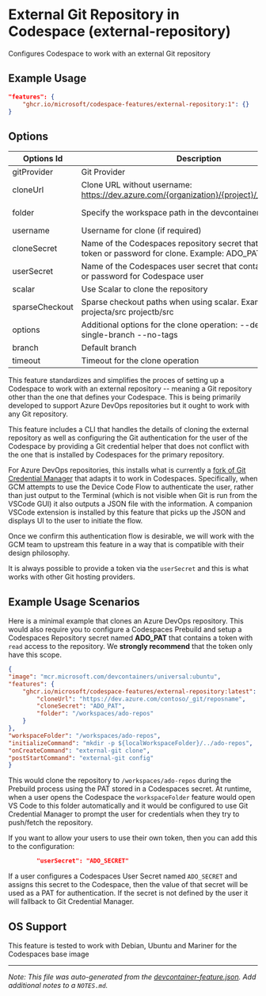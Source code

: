 
# External Git Repository in Codespace (external-repository)

Configures Codespace to work with an external Git repository

## Example Usage

```json
"features": {
    "ghcr.io/microsoft/codespace-features/external-repository:1": {}
}
```

## Options

| Options Id | Description | Type | Default Value |
|-----|-----|-----|-----|
| gitProvider | Git Provider | string | azuredevops |
| cloneUrl | Clone URL without username: https://dev.azure.com/{organization}/{project}/_git/{repository} | string | - |
| folder | Specify the workspace path in the devcontainer for the clone | string | /workspaces/external-repos |
| username | Username for clone (if required) | string | codespaces |
| cloneSecret | Name of the Codespaces repository secret that contains the token or password for clone. Example: ADO_PAT | string | - |
| userSecret | Name of the Codespaces user secret that contains the token or password for Codespace user | string | - |
| scalar | Use Scalar to clone the repository | boolean | false |
| sparseCheckout | Sparse checkout paths when using scalar. Example: common projecta/src projectb/src | string | - |
| options | Additional options for the clone operation: --depth 1 --single-branch --no-tags | string | - |
| branch | Default branch | string | main |
| timeout | Timeout for the clone operation | string | 30m |

This feature standardizes and simplifies the proces of setting up a Codespace
to work with an external repository -- meaning a Git repository other than
the one that defines your Codespace. This is being primarily developed to
support Azure DevOps repositories but it ought to work with any Git repository.

This feature includes a CLI that handles the details of cloning the external repository
as well as configuring the Git authentication for the user of the Codespace by
providing a Git credential helper that does not conflict with the one that is
installed by Codespaces for the primary repository.

For Azure DevOps repositories, this installs what is currently a [fork of Git Credential Manager](https://github.com/markphip/git-credential-manager)
that adapts it to work in Codespaces. Specifically, when GCM attempts to use
the Device Code Flow to authenticate the user, rather than just output to the Terminal (which is
not visible when Git is run from the VSCode GUI) it also outputs a JSON file with the information.
A companion VSCode extension is installed by this feature that picks up
the JSON and displays UI to the user to initiate the flow.

Once we confirm this authentication flow is desirable, we will work with the GCM team to
upstream this feature in a way that is compatible with their design philosophy.

It is always possible to provide a token via the `userSecret` and this is what works with
other Git hosting providers.

## Example Usage Scenarios

Here is a minimal example that clones an Azure DevOps repository. This would also require
you to configure a Codespaces Prebuild and setup a Codespaces Repository secret named
**ADO_PAT** that contains a token with `read` access to the repository. We **strongly recommend**
that the token only have this scope.

```json
{
"image": "mcr.microsoft.com/devcontainers/universal:ubuntu",
"features": {
    "ghcr.io/microsoft/codespace-features/external-repository:latest": {
        "cloneUrl": "https://dev.azure.com/contoso/_git/reposname",
        "cloneSecret": "ADO_PAT",
        "folder": "/workspaces/ado-repos"
    }
},
"workspaceFolder": "/workspaces/ado-repos",
"initializeCommand": "mkdir -p ${localWorkspaceFolder}/../ado-repos",
"onCreateCommand": "external-git clone",
"postStartCommand": "external-git config"     
}
```

This would clone the repository to `/workspaces/ado-repos` during the Prebuild process
using the PAT stored in a Codespaces secret. At runtime, when a user opens the Codespace
the `workspaceFolder` feature would open VS Code to this folder automatically and it
would be configured to use Git Credential Manager to prompt the user for credentials
when they try to push/fetch the repository.

If you want to allow your users to use their own token, then you can add this to the configuration:

```json
        "userSecret": "ADO_SECRET"
```

If a user configures a Codespaces User Secret named `ADO_SECRET` and assigns this secret to the
Codespace, then the value of that secret will be used as a PAT for authentication. If the secret
is not defined by the user it will fallback to Git Credential Manager.

## OS Support

This feature is tested to work with Debian, Ubuntu and Mariner for the Codespaces base image

---

_Note: This file was auto-generated from the [devcontainer-feature.json](https://github.com/microsoft/codespace-features/blob/main/src/external-repository/devcontainer-feature.json).  Add additional notes to a `NOTES.md`._

